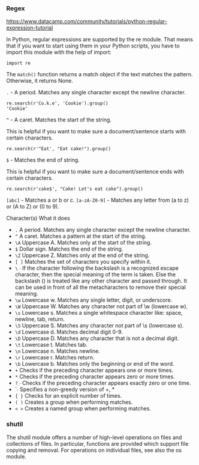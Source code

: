### Regex

https://www.datacamp.com/community/tutorials/python-regular-expression-tutorial

In Python, regular expressions are supported by the re module. That means that if you want to start using them in your Python scripts, you have to import this module with the help of import:
```
import re
```

The `match()` function returns a match object if the text matches the pattern. Otherwise, it returns None. 

`.` - A period. Matches any single character except the newline character.
```
re.search(r'Co.k.e', 'Cookie').group()
'Cookie'
```
`^` - A caret. Matches the start of the string.

This is helpful if you want to make sure a document/sentence starts with certain characters.
```
re.search(r'^Eat', "Eat cake!").group()
```

`$` - Matches the end of string.

This is helpful if you want to make sure a document/sentence ends with certain characters.
```
re.search(r'cake$', "Cake! Let's eat cake").group()
```

`[abc]` - Matches a or b or c.
`[a-zA-Z0-9]` - Matches any letter from (a to z) or (A to Z) or (0 to 9).

 Character(s)	What it does
- `.`	A period. Matches any single character except the newline character.
- `^`	A caret. Matches a pattern at the start of the string.
- `\A`	Uppercase A. Matches only at the start of the string.
- `$`	Dollar sign. Matches the end of the string.
- `\Z`	Uppercase Z. Matches only at the end of the string.
- `[ ]`	Matches the set of characters you specify within it.
- `\`	∙ If the character following the backslash is a recognized escape character, then the special meaning of the term is taken.
        Else the backslash () is treated like any other character and passed through.
        It can be used in front of all the metacharacters to remove their special meaning.
- `\w`	Lowercase w. Matches any single letter, digit, or underscore.
- `\W`	Uppercase W. Matches any character not part of \w (lowercase w).
- `\s`	Lowercase s. Matches a single whitespace character like: space, newline, tab, return.
- `\S`	Uppercase S. Matches any character not part of \s (lowercase s).
- `\d`	Lowercase d. Matches decimal digit 0-9.
- `\D`	Uppercase D. Matches any character that is not a decimal digit.
- `\t`	Lowercase t. Matches tab.
- `\n`	Lowercase n. Matches newline.
- `\r`	Lowercase r. Matches return.
- `\b`	Lowercase b. Matches only the beginning or end of the word.
- `+`	Checks if the preceding character appears one or more times.
- `*`	Checks if the preceding character appears zero or more times.
- `?`	∙ Checks if the preceding character appears exactly zero or one time.
- `∙ Specifies a non-greedy version of +, *
- `{ }`	Checks for an explicit number of times.
- `( )`	Creates a group when performing matches.
- `< >`	Creates a named group when performing matches.

### shutil

The shutil module offers a number of high-level operations on files and collections of files. In particular, functions are provided which support file copying and removal. For operations on individual files, see also the os module.
